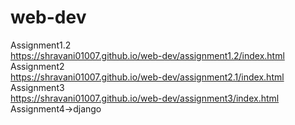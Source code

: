 # web-dev
Assignment1.2<br>
https://shravani01007.github.io/web-dev/assignment1.2/index.html<br>
Assignment2<br>
https://shravani01007.github.io/web-dev/assignment2.1/index.html<br>
Assignment3<br>
https://shravani01007.github.io/web-dev/assignment3/index.html<br>
Assignment4->django
